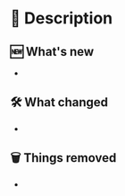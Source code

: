 # 📖 Description
<!-- Add a short description about the changes in this PR -->


## 🆕 What's new
<!-- List what you've added (if you have some) -->

-

## 🛠️ What changed
<!-- List your new changes (if you have some) -->

-

## 🗑️ Things removed
<!-- List what you removed (if you have some) -->

-